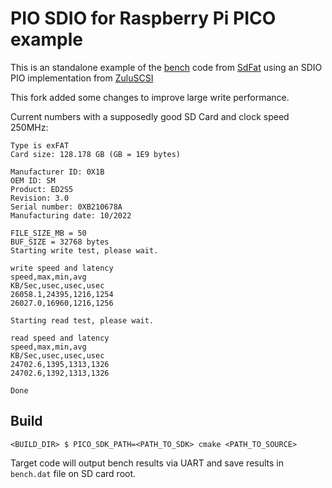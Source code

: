 # PIO SDIO for Raspberry Pi PICO example

This is an standalone example of the [bench](https://github.com/greiman/SdFat/tree/master/examples/bench) code from [SdFat](https://github.com/greiman/SdFat) using an SDIO PIO implementation from [ZuluSCSI](https://github.com/ZuluSCSI/ZuluSCSI-firmware)

This fork added some changes to improve large write performance.

Current numbers with a supposedly good SD Card and clock speed 250MHz:

```
Type is exFAT
Card size: 128.178 GB (GB = 1E9 bytes)

Manufacturer ID: 0X1B
OEM ID: SM
Product: ED2S5
Revision: 3.0
Serial number: 0XB210678A
Manufacturing date: 10/2022

FILE_SIZE_MB = 50
BUF_SIZE = 32768 bytes
Starting write test, please wait.

write speed and latency
speed,max,min,avg
KB/Sec,usec,usec,usec
26058.1,24395,1216,1254
26027.0,16960,1216,1256

Starting read test, please wait.

read speed and latency
speed,max,min,avg
KB/Sec,usec,usec,usec
24702.6,1395,1313,1326
24702.6,1392,1313,1326

Done
```

## Build
```
<BUILD_DIR> $ PICO_SDK_PATH=<PATH_TO_SDK> cmake <PATH_TO_SOURCE>
```

Target code will output bench results via UART and save results in `bench.dat` file on SD card root.
